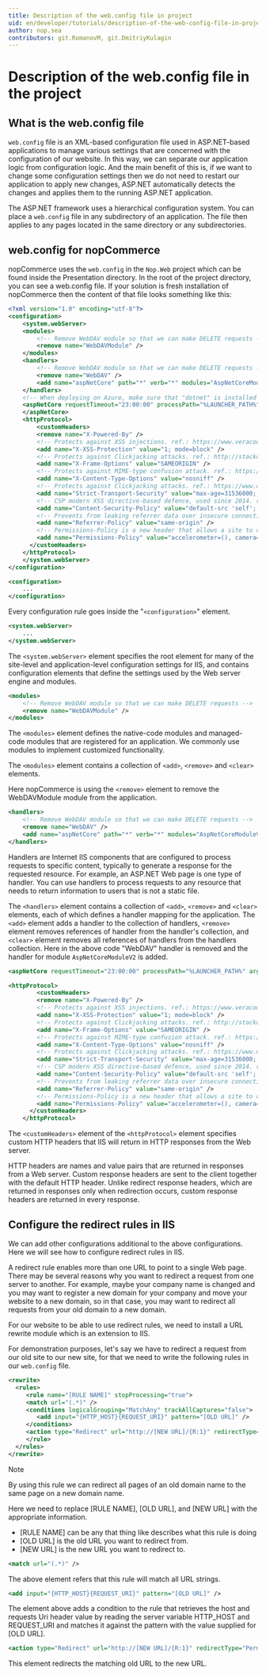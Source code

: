 ```yaml
---
title: Description of the web.config file in project
uid: en/developer/tutorials/description-of-the-web-config-file-in-project
author: nop.sea
contributors: git.RomanovM, git.DmitriyKulagin
---
```


# Description of the web.config file in the project

## What is the web.config file

`web.config` file is an XML-based configuration file used in ASP.NET-based applications to manage various settings that are concerned with the configuration of our website. In this way, we can separate our application logic from configuration logic. And the main benefit of this is, if we want to change some configuration settings then we do not need to restart our application to apply new changes, ASP.NET automatically detects the changes and applies them to the running ASP.NET application.

The ASP.NET framework uses a hierarchical configuration system. You can place a `web.config` file in any subdirectory of an application. The file then applies to any pages located in the same directory or any subdirectories.

## web.config for nopCommerce

nopCommerce uses the `web.config` in the `Nop.Web` project which can be found inside the Presentation directory. In the root of the project directory, you can see a web.config file. If your solution is fresh installation of nopCommerce then the content of that file looks something like this:

```xml
<?xml version="1.0" encoding="utf-8"?>
<configuration>
    <system.webServer>
    <modules>
        <!-- Remove WebDAV module so that we can make DELETE requests -->
        <remove name="WebDAVModule" />
    </modules>
    <handlers>
        <!-- Remove WebDAV module so that we can make DELETE requests -->
        <remove name="WebDAV" />
        <add name="aspNetCore" path="*" verb="*" modules="AspNetCoreModuleV2" resourceType="Unspecified" />
    </handlers>
    <!-- When deploying on Azure, make sure that "dotnet" is installed and the path to it is registered in the PATH environment variable or specify the full path to it -->
    <aspNetCore requestTimeout="23:00:00" processPath="%LAUNCHER_PATH%" arguments="%LAUNCHER_ARGS%" forwardWindowsAuthToken="false" stdoutLogEnabled="false" stdoutLogFile=".\logs\stdout" startupTimeLimit="3600" hostingModel="InProcess">
    </aspNetCore>
    <httpProtocol>
        <customHeaders>
        <remove name="X-Powered-By" />
        <!-- Protects against XSS injections. ref.: https://www.veracode.com/blog/2014/03/guidelines-for-setting-security-headers/ -->
        <add name="X-XSS-Protection" value="1; mode=block" />
        <!-- Protects against Clickjacking attacks. ref.: http://stackoverflow.com/a/22105445/1233379 -->
        <add name="X-Frame-Options" value="SAMEORIGIN" />
        <!-- Protects against MIME-type confusion attack. ref.: https://www.veracode.com/blog/2014/03/guidelines-for-setting-security-headers/ -->
        <add name="X-Content-Type-Options" value="nosniff" />
        <!-- Protects against Clickjacking attacks. ref.: https://www.owasp.org/index.php/HTTP_Strict_Transport_Security_Cheat_Sheet -->
        <add name="Strict-Transport-Security" value="max-age=31536000; includeSubDomains" />
        <!-- CSP modern XSS directive-based defence, used since 2014. ref.: http://content-security-policy.com/ -->
        <add name="Content-Security-Policy" value="default-src 'self'; connect-src *; font-src * data:; frame-src *; img-src * data:; media-src *; object-src *; script-src * 'unsafe-inline' 'unsafe-eval'; style-src * 'unsafe-inline';" />
        <!-- Prevents from leaking referrer data over insecure connections. ref.: https://scotthelme.co.uk/a-new-security-header-referrer-policy/ -->
        <add name="Referrer-Policy" value="same-origin" />
        <!-- Permissions-Policy is a new header that allows a site to control which features and APIs can be used in the browser. ref.: https://w3c.github.io/webappsec-permissions-policy/ -->
        <add name="Permissions-Policy" value="accelerometer=(), camera=(), geolocation=(), gyroscope=(), magnetometer=(), microphone=(), payment=*, usb=()" />
      </customHeaders>
    </httpProtocol>
    </system.webServer>
</configuration>
```

```xml
<configuration>
    ...
</configuration>
```

Every configuration rule goes inside the "`<configuration>`" element.

```xml
<system.webServer>
    ...
</system.webServer>
```

The `<system.webServer>` element specifies the root element for many of the site-level and application-level configuration settings for IIS, and contains configuration elements that define the settings used by the Web server engine and modules.

```xml
<modules>
    <!-- Remove WebDAV module so that we can make DELETE requests -->
    <remove name="WebDAVModule" />
</modules>
```

The `<modules>` element defines the native-code modules and managed-code modules that are registered for an application. We commonly use modules to implement customized functionality.

The `<modules>` element contains a collection of `<add>`, `<remove>` and `<clear>` elements.

Here nopCommerce is using the `<remove>` element to remove the WebDAVModule module from the application.

```xml
<handlers>
    <!-- Remove WebDAV module so that we can make DELETE requests -->
    <remove name="WebDAV" />
    <add name="aspNetCore" path="*" verb="*" modules="AspNetCoreModuleV2" resourceType="Unspecified" />
</handlers>
```

Handlers are Internet IIS components that are configured to process requests to specific content, typically to generate a response for the requested resource. For example, an ASP.NET Web page is one type of handler. You can use handlers to process requests to any resource that needs to return information to users that is not a static file.

The `<handlers>` element contains a collection of `<add>`, `<remove>` and `<clear>` elements, each of which defines a handler mapping for the application. The `<add>` element adds a handler to the collection of handlers, `<remove>` element removes references of handler from the handler's collection, and `<clear>` element removes all references of handlers from the handlers collection. Here in the above code  "WebDAV" handler is removed and the handler for module `AspNetCoreModuleV2` is added.

```xml
<aspNetCore requestTimeout="23:00:00" processPath="%LAUNCHER_PATH%" arguments="%LAUNCHER_ARGS%" forwardWindowsAuthToken="false" stdoutLogEnabled="false" stdoutLogFile=".\logs\stdout" startupTimeLimit="3600" hostingModel="InProcess"/>
```

```xml
<httpProtocol>
        <customHeaders>
        <remove name="X-Powered-By" />
        <!-- Protects against XSS injections. ref.: https://www.veracode.com/blog/2014/03/guidelines-for-setting-security-headers/ -->
        <add name="X-XSS-Protection" value="1; mode=block" />
        <!-- Protects against Clickjacking attacks. ref.: http://stackoverflow.com/a/22105445/1233379 -->
        <add name="X-Frame-Options" value="SAMEORIGIN" />
        <!-- Protects against MIME-type confusion attack. ref.: https://www.veracode.com/blog/2014/03/guidelines-for-setting-security-headers/ -->
        <add name="X-Content-Type-Options" value="nosniff" />
        <!-- Protects against Clickjacking attacks. ref.: https://www.owasp.org/index.php/HTTP_Strict_Transport_Security_Cheat_Sheet -->
        <add name="Strict-Transport-Security" value="max-age=31536000; includeSubDomains" />
        <!-- CSP modern XSS directive-based defence, used since 2014. ref.: http://content-security-policy.com/ -->
        <add name="Content-Security-Policy" value="default-src 'self'; connect-src *; font-src * data:; frame-src *; img-src * data:; media-src *; object-src *; script-src * 'unsafe-inline' 'unsafe-eval'; style-src * 'unsafe-inline';" />
        <!-- Prevents from leaking referrer data over insecure connections. ref.: https://scotthelme.co.uk/a-new-security-header-referrer-policy/ -->
        <add name="Referrer-Policy" value="same-origin" />
        <!-- Permissions-Policy is a new header that allows a site to control which features and APIs can be used in the browser. ref.: https://w3c.github.io/webappsec-permissions-policy/ -->
        <add name="Permissions-Policy" value="accelerometer=(), camera=(), geolocation=(), gyroscope=(), magnetometer=(), microphone=(), payment=*, usb=()" />
      </customHeaders>
    </httpProtocol>
```

The `<customHeaders>` element of the `<httpProtocol>` element specifies custom HTTP headers that IIS will return in HTTP responses from the Web server.

HTTP headers are names and value pairs that are returned in responses from a Web server. Custom response headers are sent to the client together with the default HTTP header. Unlike redirect response headers, which are returned in responses only when redirection occurs, custom response headers are returned in every response.

## Configure the redirect rules in IIS

We can add other configurations additional to the above configurations. Here we will see how to configure redirect rules in IIS.

A redirect rule enables more than one URL to point to a single Web page. There may be several reasons why you want to redirect a request from one server to another. For example, maybe your company name is changed and you may want to register a new domain for your company and move your website to a new domain, so in that case, you may want to redirect all requests from your old domain to a new domain.

For our website to be able to use redirect rules, we need to install a URL rewrite module which is an extension to IIS.

For demonstration purposes, let's say we have to redirect a request from our old site to our new site, for that we need to write the following rules in our `web.config` file.

```xml
<rewrite>
  <rules>
     <rule name="[RULE NAME]" stopProcessing="true">
     <match url="(.*)" />
     <conditions logicalGrouping="MatchAny" trackAllCaptures="false">
        <add input="{HTTP_HOST}{REQUEST_URI}" pattern="[OLD URL]" />
     </conditions>
     <action type="Redirect" url="http://[NEW URL]/{R:1}" redirectType="Permanent"/>
     </rule>
  </rules>
</rewrite>
```

> [!NOTE]
> By using this rule we can redirect all pages of an old domain name to the same page on a new domain name.

Here we need to replace [RULE NAME], [OLD URL], and [NEW URL] with the appropriate information.

* [RULE NAME] can be any that thing like describes what this rule is doing
* [OLD URL] is the old URL you want to redirect from.
* [NEW URL] is the new URL you want to redirect to.

```xml
<match url="(.*)" />
```

The above element refers that this rule will match all URL strings.

```xml
<add input="{HTTP_HOST}{REQUEST_URI}" pattern="[OLD URL]" />
```

The element above adds a condition to the rule that retrieves the host and requests Uri header value by reading the server variable HTTP_HOST and REQUEST_URI and matches it against the pattern with the value supplied for [OLD URL].

```xml
<action type="Redirect" url="http://[NEW URL]/{R:1}" redirectType="Permanent"/>
```

This element redirects the matching old URL to the new URL.
